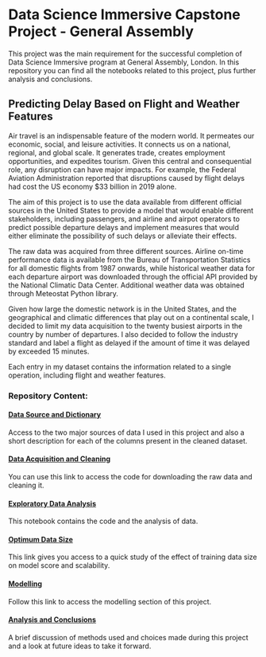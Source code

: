 # Data Science Immersive Capstone Project - General Assembly
This project was the main requirement for the successful completion of Data Science Immersive program at General Assembly, London. In this repository you can find all the notebooks related to this project, plus further analysis and conclusions.

## Predicting Delay Based on Flight and Weather Features
Air travel is an indispensable feature of the modern world. It permeates our economic, social, and leisure activities. It connects us on a national, regional, and global scale. It generates trade, creates employment opportunities, and expedites tourism. Given this central and consequential role, any disruption can have major impacts. For example, the Federal Aviation Administration reported that disruptions caused by flight delays had cost the US economy $33 billion in 2019 alone.

The aim of this project is to use the data available from different official sources in the United States to provide a model that would enable different stakeholders, including passengers, and airline and airpot operators to predict possible departure delays and implement measures that would either eliminate the possibility of such delays or alleviate their effects.

The raw data was acquired from three different sources. Airline on-time performance data is available from the Bureau of Transportation Statistics for all domestic flights from 1987 onwards, while historical weather data for each departure airport was downloaded through the official API provided by the National Climatic Data Center. Additional weather data was obtained through Meteostat Python library.

Given how large the domestic network is in the United States, and the geographical and climatic differences that play out on a continental scale, I decided to limit my data acquisition to the twenty busiest airports in the country by number of departures. I also decided to follow the industry standard and label a flight as delayed if the amount of time it was delayed by exceeded 15 minutes.

Each entry in my dataset contains the information related to a single operation, including flight and weather features.

### Repository Content:

#### **[Data Source and Dictionary](./data-source-and-dictionary)**

Access to the two major sources of data I used in this project and also a short description for each of the columns present in the cleaned dataset.

#### **[Data Acquisition and Cleaning](data-acquisition-cleaning.ipynb)**

You can use this link to access the code for downloading the raw data and cleaning it.

#### **[Exploratory Data Analysis](exploratory-data-analysis.ipynb)**

This notebook contains the code and the analysis of data.

#### **[Optimum Data Size](optimum-data-size.ipynb)**

This link gives you access to a quick study of the effect of training data size on model score and scalability.

#### **[Modelling](modelling.ipynb)**

Follow this link to access the modelling section of this project.

#### **[Analysis and Conclusions](./analysis-and-conclusions)**

A brief discussion of methods used and choices made during this project and a look at future ideas to take it forward.
